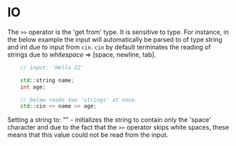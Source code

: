 # IO

The `>>` operator is the 'get from' type. It is sensitive to type. For instance, in the below example the input will automatically be parsed to of type string and int due to input from `cin`. `cin` by default terminates the reading of strings due to _whitespace_ => [space, newline, tab].

```cpp
    // input: 'Hello 22'

    std::string name;
    int age;

    // below reads two 'strings' at once.
    std::cin >> name >> age;
```

Setting a string to: "" - initializes the string to contain only the 'space' character and due to the fact that the `>>` operator skips white spaces, these means that this value could not be read from the input.
